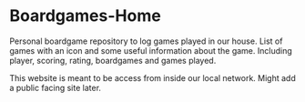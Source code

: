 # Boardgames-Home

Personal boardgame repository to log games played in our house.
List of games with an icon and some useful information about the game.
Including player, scoring, rating, boardgames and games played.

This website is meant to be access from inside our local network. Might add a public facing site later.
